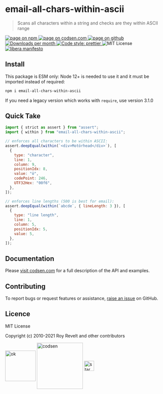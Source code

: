 # email-all-chars-within-ascii

> Scans all characters within a string and checks are they within ASCII range

<div class="package-badges">
  <a href="https://www.npmjs.com/package/email-all-chars-within-ascii" rel="nofollow noreferrer noopener">
    <img src="https://img.shields.io/badge/-npm-blue?style=flat-square" alt="page on npm">
  </a>
  <a href="https://codsen.com/os/email-all-chars-within-ascii" rel="nofollow noreferrer noopener">
    <img src="https://img.shields.io/badge/-codsen-blue?style=flat-square" alt="page on codsen.com">
  </a>
  <a href="https://github.com/codsen/codsen/tree/main/packages/email-all-chars-within-ascii" rel="nofollow noreferrer noopener">
    <img src="https://img.shields.io/badge/-github-blue?style=flat-square" alt="page on github">
  </a>
  <a href="https://npmcharts.com/compare/email-all-chars-within-ascii?interval=30" rel="nofollow noreferrer noopener" target="_blank">
    <img src="https://img.shields.io/npm/dm/email-all-chars-within-ascii.svg?style=flat-square" alt="Downloads per month">
  </a>
  <a href="https://prettier.io" rel="nofollow noreferrer noopener" target="_blank">
    <img src="https://img.shields.io/badge/code_style-prettier-brightgreen.svg?style=flat-square" alt="Code style: prettier">
  </a>
  <img src="https://img.shields.io/badge/licence-MIT-brightgreen.svg?style=flat-square" alt="MIT License">
  <a href="https://liberamanifesto.com" rel="nofollow noreferrer noopener" target="_blank">
    <img src="https://img.shields.io/badge/libera-manifesto-lightgrey.svg?style=flat-square" alt="libera manifesto">
  </a>
</div>

## Install

This package is ESM only: Node 12+ is needed to use it and it must be imported instead of required:

```bash
npm i email-all-chars-within-ascii
```

If you need a legacy version which works with `require`, use version 3.1.0

## Quick Take

```js
import { strict as assert } from "assert";
import { within } from "email-all-chars-within-ascii";

// enforces all characters to be within ASCII:
assert.deepEqual(within(`<div>Motörhead</div>`), [
  {
    type: "character",
    line: 1,
    column: 9,
    positionIdx: 8,
    value: "ö",
    codePoint: 246,
    UTF32Hex: "00f6",
  },
]);

// enforces line lengths (500 is best for email):
assert.deepEqual(within(`abcde`, { lineLength: 3 }), [
  {
    type: "line length",
    line: 1,
    column: 5,
    positionIdx: 5,
    value: 5,
  },
]);
```

## Documentation

Please [visit codsen.com](https://codsen.com/os/email-all-chars-within-ascii/) for a full description of the API and examples.

## Contributing

To report bugs or request features or assistance, [raise an issue](https://github.com/codsen/codsen/issues/new/choose) on GitHub.

## Licence

MIT License

Copyright (c) 2010-2021 Roy Revelt and other contributors

<img src="https://codsen.com/images/png-codsen-ok.png" width="98" alt="ok" align="center"> <img src="https://codsen.com/images/png-codsen-1.png" width="148" alt="codsen" align="center"> <img src="https://codsen.com/images/png-codsen-star-small.png" width="32" alt="star" align="center">
